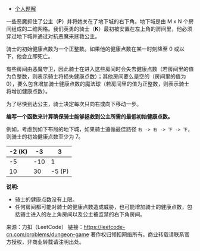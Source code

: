 * [个人题解](https://leetcode-cn.com/problems/dungeon-game/solution/dong-tai-gui-hua-cong-zuo-shang-dao-you-xia-cong-y/)

一些恶魔抓住了公主（**P**）并将她关在了地下城的右下角。地下城是由 M x N 个房间组成的二维网格。我们英勇的骑士（**K**）最初被安置在左上角的房间里，他必须穿过地下城并通过对抗恶魔来拯救公主。

骑士的初始健康点数为一个正整数。如果他的健康点数在某一时刻降至 0 或以下，他会立即死亡。

有些房间由恶魔守卫，因此骑士在进入这些房间时会失去健康点数（若房间里的值为负整数，则表示骑士将损失健康点数）；其他房间要么是空的（房间里的值为 0），要么包含增加骑士健康点数的魔法球（若房间里的值为正整数，则表示骑士将增加健康点数）。

为了尽快到达公主，骑士决定每次只向右或向下移动一步。

**编写一个函数来计算确保骑士能够拯救到公主所需的最低初始健康点数。**

例如，考虑到如下布局的地下城，如果骑士遵循最佳路径 ```右 -> 右 -> 下 -> 下```，则骑士的初始健康点数至少为 7。

-2 (K)  | -3 | 3  
---- | ----- | ------  
-5  | -10 | 1   
10  | 30 | -5 (P)  

**说明:**

* 骑士的健康点数没有上限。  
* 任何房间都可能对骑士的健康点数造成威胁，也可能增加骑士的健康点数，包括骑士进入的左上角房间以及公主被监禁的右下角房间。

来源：力扣（LeetCode）
链接：https://leetcode-cn.com/problems/dungeon-game
著作权归领扣网络所有。商业转载请联系官方授权，非商业转载请注明出处。

